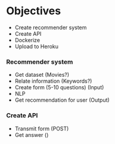 # Objectives


- Create recommender system
- Create API
- Dockerize
- Upload to Heroku


### Recommender system

- Get dataset (Movies?)
- Relate information (Keywords?)
- Create form (5-10 questions) (Input)
- NLP
- Get recommendation for user (Output)

### Create API

- Transmit form (POST)
- Get answer ()

